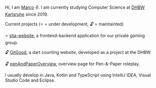 Hi, I am [Marco](https://mohjohfox.de/) :v:. I am currently studying Computer Science at [DHBW Karlsruhe](https://www.karlsruhe.dhbw.de/startseite.html) since 2019. 

Current projects (:star: = under development, :unlock: = maintainted)

:star: [sita-website](https://simpletactics.de/), a frontend-backend application for our private gaming group.

:unlock: [GitGood](https://gitgood.mohjohfox.de/), a dart counting website, developed as a project at the DHBW.

:unlock: [penAndPaperOverview](https://github.com/SimpletacticsGaming/penAndPaperOverview), overview page for Pen-&-Paper roleplay. 

I usually develop in Java, Kotlin and TypeScript using IntelliJ IDEA, Visual Studio Code and Eclipse.
